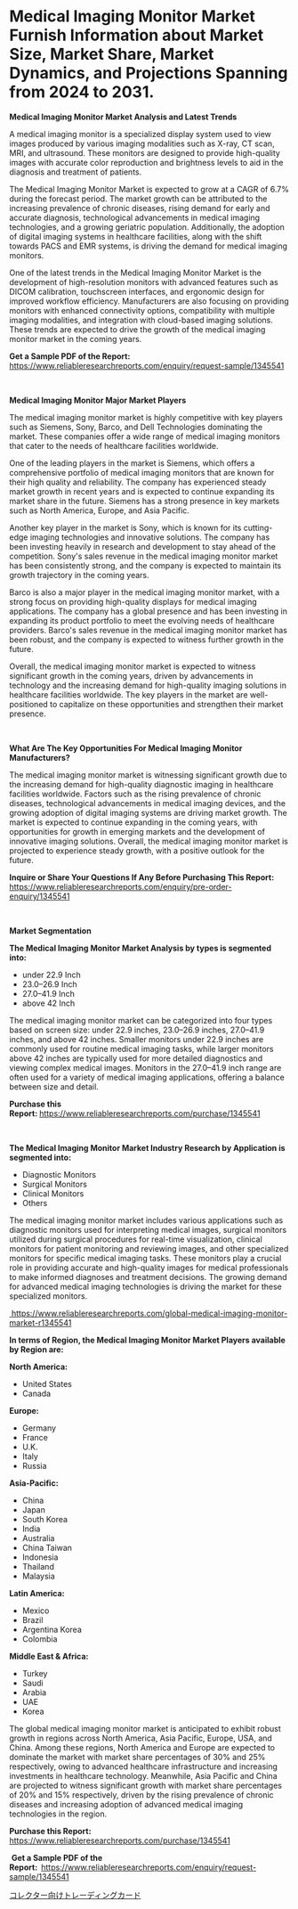 <p><h1>Medical Imaging Monitor Market Furnish Information about Market Size, Market Share, Market Dynamics, and Projections Spanning from 2024 to 2031.</h1></p><p><strong>Medical Imaging Monitor Market Analysis and Latest Trends</strong></p>
<p><p>A medical imaging monitor is a specialized display system used to view images produced by various imaging modalities such as X-ray, CT scan, MRI, and ultrasound. These monitors are designed to provide high-quality images with accurate color reproduction and brightness levels to aid in the diagnosis and treatment of patients.</p><p>The Medical Imaging Monitor Market is expected to grow at a CAGR of 6.7% during the forecast period. The market growth can be attributed to the increasing prevalence of chronic diseases, rising demand for early and accurate diagnosis, technological advancements in medical imaging technologies, and a growing geriatric population. Additionally, the adoption of digital imaging systems in healthcare facilities, along with the shift towards PACS and EMR systems, is driving the demand for medical imaging monitors.</p><p>One of the latest trends in the Medical Imaging Monitor Market is the development of high-resolution monitors with advanced features such as DICOM calibration, touchscreen interfaces, and ergonomic design for improved workflow efficiency. Manufacturers are also focusing on providing monitors with enhanced connectivity options, compatibility with multiple imaging modalities, and integration with cloud-based imaging solutions. These trends are expected to drive the growth of the medical imaging monitor market in the coming years.</p></p>
<p><strong>Get a Sample PDF of the Report:&nbsp;</strong> <a href="https://www.reliableresearchreports.com/enquiry/request-sample/1345541">https://www.reliableresearchreports.com/enquiry/request-sample/1345541</a></p>
<p>&nbsp;</p>
<p><strong>Medical Imaging Monitor Major Market Players</strong></p>
<p><p>The medical imaging monitor market is highly competitive with key players such as Siemens, Sony, Barco, and Dell Technologies dominating the market. These companies offer a wide range of medical imaging monitors that cater to the needs of healthcare facilities worldwide.</p><p>One of the leading players in the market is Siemens, which offers a comprehensive portfolio of medical imaging monitors that are known for their high quality and reliability. The company has experienced steady market growth in recent years and is expected to continue expanding its market share in the future. Siemens has a strong presence in key markets such as North America, Europe, and Asia Pacific.</p><p>Another key player in the market is Sony, which is known for its cutting-edge imaging technologies and innovative solutions. The company has been investing heavily in research and development to stay ahead of the competition. Sony's sales revenue in the medical imaging monitor market has been consistently strong, and the company is expected to maintain its growth trajectory in the coming years.</p><p>Barco is also a major player in the medical imaging monitor market, with a strong focus on providing high-quality displays for medical imaging applications. The company has a global presence and has been investing in expanding its product portfolio to meet the evolving needs of healthcare providers. Barco's sales revenue in the medical imaging monitor market has been robust, and the company is expected to witness further growth in the future.</p><p>Overall, the medical imaging monitor market is expected to witness significant growth in the coming years, driven by advancements in technology and the increasing demand for high-quality imaging solutions in healthcare facilities worldwide. The key players in the market are well-positioned to capitalize on these opportunities and strengthen their market presence.</p></p>
<p>&nbsp;</p>
<p><strong>What Are The Key Opportunities For Medical Imaging Monitor Manufacturers?</strong></p>
<p><p>The medical imaging monitor market is witnessing significant growth due to the increasing demand for high-quality diagnostic imaging in healthcare facilities worldwide. Factors such as the rising prevalence of chronic diseases, technological advancements in medical imaging devices, and the growing adoption of digital imaging systems are driving market growth. The market is expected to continue expanding in the coming years, with opportunities for growth in emerging markets and the development of innovative imaging solutions. Overall, the medical imaging monitor market is projected to experience steady growth, with a positive outlook for the future.</p></p>
<p><strong>Inquire or Share Your Questions If Any Before Purchasing This Report:</strong> <a href="https://www.reliableresearchreports.com/enquiry/pre-order-enquiry/1345541">https://www.reliableresearchreports.com/enquiry/pre-order-enquiry/1345541</a></p>
<p>&nbsp;</p>
<p><strong>Market Segmentation</strong></p>
<p><strong>The Medical Imaging Monitor Market Analysis by types is segmented into:</strong></p>
<p><ul><li>under 22.9 Inch</li><li>23.0–26.9 Inch</li><li>27.0–41.9 Inch</li><li>above 42 Inch</li></ul></p>
<p><p>The medical imaging monitor market can be categorized into four types based on screen size: under 22.9 inches, 23.0–26.9 inches, 27.0–41.9 inches, and above 42 inches. Smaller monitors under 22.9 inches are commonly used for routine medical imaging tasks, while larger monitors above 42 inches are typically used for more detailed diagnostics and viewing complex medical images. Monitors in the 27.0–41.9 inch range are often used for a variety of medical imaging applications, offering a balance between size and detail.</p></p>
<p><strong>Purchase this Report:&nbsp;</strong><a href="https://www.reliableresearchreports.com/purchase/1345541">https://www.reliableresearchreports.com/purchase/1345541</a></p>
<p>&nbsp;</p>
<p><strong>The Medical Imaging Monitor Market Industry Research by Application is segmented into:</strong></p>
<p><ul><li>Diagnostic Monitors</li><li>Surgical Monitors</li><li>Clinical Monitors</li><li>Others</li></ul></p>
<p><p>The medical imaging monitor market includes various applications such as diagnostic monitors used for interpreting medical images, surgical monitors utilized during surgical procedures for real-time visualization, clinical monitors for patient monitoring and reviewing images, and other specialized monitors for specific medical imaging tasks. These monitors play a crucial role in providing accurate and high-quality images for medical professionals to make informed diagnoses and treatment decisions. The growing demand for advanced medical imaging technologies is driving the market for these specialized monitors.</p></p>
<p><a href="https://www.reliableresearchreports.com/global-medical-imaging-monitor-market-r1345541">&nbsp;https://www.reliableresearchreports.com/global-medical-imaging-monitor-market-r1345541</a></p>
<p><strong>In terms of Region, the Medical Imaging Monitor Market Players available by Region are:</strong></p>
<p>
    <p> <strong> North America: </strong>
        <ul>
            <li>United States</li>
            <li>Canada</li>
        </ul>
        </p> 
    <p> <strong> Europe: </strong>
        <ul>
            <li>Germany</li>
            <li>France</li>
            <li>U.K.</li>
            <li>Italy</li>
            <li>Russia</li>
        </ul>
        </p> 
    <p> <strong> Asia-Pacific: </strong>
        <ul>
            <li>China</li>
            <li>Japan</li>
            <li>South Korea</li>
            <li>India</li>
            <li>Australia</li>
            <li>China Taiwan</li>
            <li>Indonesia</li>
            <li>Thailand</li>
            <li>Malaysia</li>
        </ul>
        </p> 
    <p> <strong> Latin America: </strong>
        <ul>
            <li>Mexico</li>
            <li>Brazil</li>
            <li>Argentina Korea</li>
            <li>Colombia</li>
        </ul>
        </p> 
    <p> <strong> Middle East & Africa: </strong>
        <ul>
            <li>Turkey</li>
            <li>Saudi</li>
            <li>Arabia</li>
            <li>UAE</li>
            <li>Korea</li>
        </ul>
    </p>
    </p>
<p><p>The global medical imaging monitor market is anticipated to exhibit robust growth in regions across North America, Asia Pacific, Europe, USA, and China. Among these regions, North America and Europe are expected to dominate the market with market share percentages of 30% and 25% respectively, owing to advanced healthcare infrastructure and increasing investments in healthcare technology. Meanwhile, Asia Pacific and China are projected to witness significant growth with market share percentages of 20% and 15% respectively, driven by the rising prevalence of chronic diseases and increasing adoption of advanced medical imaging technologies in the region.</p></p>
<p><strong>Purchase this Report: </strong><a href="https://www.reliableresearchreports.com/purchase/1345541">https://www.reliableresearchreports.com/purchase/1345541</a></p>
<p>&nbsp;<strong>Get a Sample PDF of the Report:&nbsp;&nbsp;</strong><a href="https://www.reliableresearchreports.com/enquiry/request-sample/1345541">https://www.reliableresearchreports.com/enquiry/request-sample/1345541</a></p>
<p><strong></strong></p>
<p><p><a href="https://github.com/oqoeusbvpadwjs08/Market-Research-Report-List-1/blob/main/331495548828.md">コレクター向けトレーディングカード</a></p></p>